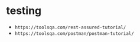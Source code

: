 # testing
- `https://toolsqa.com/rest-assured-tutorial/`
- `https://toolsqa.com/postman/postman-tutorial/`
